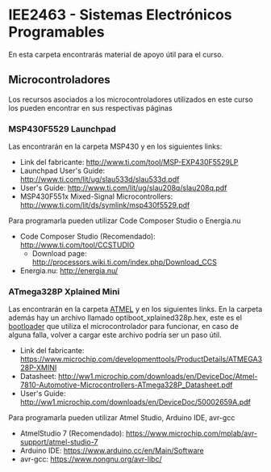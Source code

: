 # IEE2463 - Sistemas Electrónicos Programables

En esta carpeta encontrarás material de apoyo útil para el curso.

## Microcontroladores

Los recursos asociados a los microcontroladores utilizados en este curso los pueden encontrar en sus respectivas páginas

### MSP430F5529 Launchpad

Las encontrarán en la carpeta MSP430 y en los siguientes links:

- Link del fabricante: http://www.ti.com/tool/MSP-EXP430F5529LP
- Launchpad User's Guide: http://www.ti.com/lit/ug/slau533d/slau533d.pdf
- User's Guide: http://www.ti.com/lit/ug/slau208q/slau208q.pdf
- MSP430F551x Mixed-Signal Microcontrollers: http://www.ti.com/lit/ds/symlink/msp430f5529.pdf

Para programarla pueden utilizar Code Composer Studio o Energia.nu
- Code Composer Studio (Recomendado): http://www.ti.com/tool/CCSTUDIO
	- Download page: http://processors.wiki.ti.com/index.php/Download_CCS
- Energia.nu: http://energia.nu/

### ATmega328P Xplained Mini 

Las encontrarán en la carpeta [ATMEL](s) y en los siguientes links. En la carpeta además hay un archivo llamado optiboot_xplained328p.hex, este es el [bootloader](https://www.engineersgarage.com/tutorials/bootloader-how-to-program-use-bootloader) que utiliza el microcontrolador para funcionar, en caso de alguna falla, volver a cargar este archivo podría ser un paso útil. 

- Link del fabricante: https://www.microchip.com/developmenttools/ProductDetails/ATMEGA328P-XMINI
- Datasheet: http://ww1.microchip.com/downloads/en/DeviceDoc/Atmel-7810-Automotive-Microcontrollers-ATmega328P_Datasheet.pdf
- User's Guide: http://ww1.microchip.com/downloads/en/DeviceDoc/50002659A.pdf

Para programarla pueden utilizar Atmel Studio, Arduino IDE, avr-gcc
- AtmelStudio 7 (Recomendado): https://www.microchip.com/mplab/avr-support/atmel-studio-7
- Arduino IDE: https://www.arduino.cc/en/Main/Software
- avr-gcc: https://www.nongnu.org/avr-libc/

